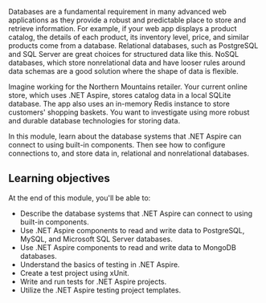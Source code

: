 Databases are a fundamental requirement in many advanced web applications as they provide a robust and predictable place to store and retrieve information. For example, if your web app displays a product catalog, the details of each product, its inventory level, price, and similar products come from a database. Relational databases, such as PostgreSQL and SQL Server are great choices for structured data like this. NoSQL databases, which store nonrelational data and have looser rules around data schemas are a good solution where the shape of data is flexible.

Imagine working for the Northern Mountains retailer. Your current online store, which uses .NET Aspire, stores catalog data in a local SQLite database. The app also uses an in-memory Redis instance to store customers' shopping baskets. You want to investigate using more robust and durable database technologies for storing data.

In this module, learn about the database systems that .NET Aspire can connect to using built-in components. Then see how to configure connections to, and store data in, relational and nonrelational databases.

## Learning objectives

At the end of this module, you'll be able to:

- Describe the database systems that .NET Aspire can connect to using built-in components.
- Use .NET Aspire components to read and write data to PostgreSQL, MySQL, and Microsoft SQL Server databases.
- Use .NET Aspire components to read and write data to MongoDB databases.
- Understand the basics of testing in .NET Aspire. 
- Create a test project using xUnit. 
- Write and run tests for .NET Aspire projects. 
- Utilize the .NET Aspire testing project templates. 